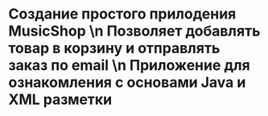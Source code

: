 # Создание простого прилодения MusicShop \n Позволяет добавлять товар в корзину и отправлять заказ по email \n Приложение для ознакомления с основами Java и XML разметки
